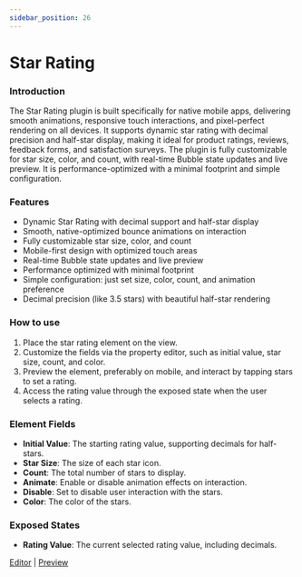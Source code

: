 ```yaml
---
sidebar_position: 26
---
```


# Star Rating

### Introduction

The Star Rating plugin is built specifically for native mobile apps, delivering smooth animations, responsive touch interactions, and pixel-perfect rendering on all devices. It supports dynamic star rating with decimal precision and half-star display, making it ideal for product ratings, reviews, feedback forms, and satisfaction surveys. The plugin is fully customizable for star size, color, and count, with real-time Bubble state updates and live preview. It is performance-optimized with a minimal footprint and simple configuration.

### Features

- Dynamic Star Rating with decimal support and half-star display
- Smooth, native-optimized bounce animations on interaction
- Fully customizable star size, color, and count
- Mobile-first design with optimized touch areas
- Real-time Bubble state updates and live preview
- Performance optimized with minimal footprint
- Simple configuration: just set size, color, count, and animation preference
- Decimal precision (like 3.5 stars) with beautiful half-star rendering

### How to use

1. Place the star rating element on the view.
2. Customize the fields via the property editor, such as initial value, star size, count, and color.
3. Preview the element, preferably on mobile, and interact by tapping stars to set a rating.
4. Access the rating value through the exposed state when the user selects a rating.

### Element Fields

- **Initial Value**: The starting rating value, supporting decimals for half-stars.
- **Star Size**: The size of each star icon.
- **Count**: The total number of stars to display.
- **Animate**: Enable or disable animation effects on interaction.
- **Disable**: Set to disable user interaction with the stars.
- **Color**: The color of the stars.

### Exposed States

- **Rating Value**: The current selected rating value, including decimals.






[Editor](https://bubble.io/page?id=mobile-plugins&test_plugin=1750164841711x583193346605580300_current&tab=Design&name=star-rating&type=page&elements=bTJfZ) | [Preview](https://mobile-plugins.bubbleapps.io/version-test/api/1.1/mobile/preview?debug_mode=true&preview_view=star-rating)